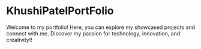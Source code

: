 # KhushiPatelPortFolio
Welcome to my portfolio! Here, you can explore my showcased projects and connect with me. Discover my passion for technology, innovation, and creativity!!
